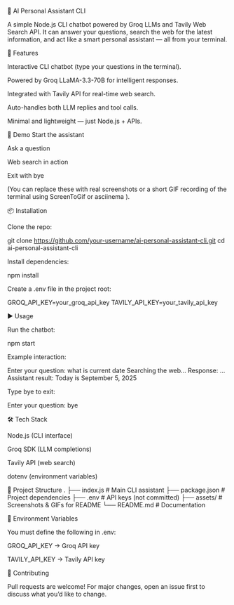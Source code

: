 🧠 AI Personal Assistant CLI

A simple Node.js CLI chatbot powered by Groq LLMs and Tavily Web Search API.
It can answer your questions, search the web for the latest information, and act like a smart personal assistant — all from your terminal.

🚀 Features

Interactive CLI chatbot (type your questions in the terminal).

Powered by Groq LLaMA-3.3-70B for intelligent responses.

Integrated with Tavily API for real-time web search.

Auto-handles both LLM replies and tool calls.

Minimal and lightweight — just Node.js + APIs.

📸 Demo
Start the assistant

Ask a question

Web search in action

Exit with bye

(You can replace these with real screenshots or a short GIF recording of the terminal using ScreenToGif
 or asciinema
).

📦 Installation

Clone the repo:

git clone https://github.com/your-username/ai-personal-assistant-cli.git
cd ai-personal-assistant-cli


Install dependencies:

npm install


Create a .env file in the project root:

GROQ_API_KEY=your_groq_api_key
TAVILY_API_KEY=your_tavily_api_key

▶️ Usage

Run the chatbot:

npm start


Example interaction:

Enter your question: what is current date
Searching the web...
Response: ...
Assistant result: Today is September 5, 2025


Type bye to exit:

Enter your question: bye

🛠 Tech Stack

Node.js (CLI interface)

Groq SDK (LLM completions)

Tavily API (web search)

dotenv (environment variables)

📂 Project Structure
.
├── index.js       # Main CLI assistant
├── package.json   # Project dependencies
├── .env           # API keys (not committed)
├── assets/        # Screenshots & GIFs for README
└── README.md      # Documentation

🔑 Environment Variables

You must define the following in .env:

GROQ_API_KEY → Groq API key

TAVILY_API_KEY → Tavily API key

🤝 Contributing

Pull requests are welcome! For major changes, open an issue first to discuss what you’d like to change.
